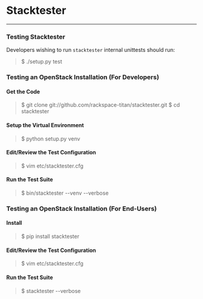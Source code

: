 # Stacktester
***


### Testing Stacktester
Developers wishing to run `stacktester` internal unittests should run:
> $ ./setup.py test


### Testing an OpenStack Installation (For Developers)

#### Get the Code
> $ git clone git://github.com/rackspace-titan/stacktester.git
> $ cd stacktester

#### Setup the Virtual Environment
> $ python setup.py venv

#### Edit/Review the Test Configuration
> $ vim etc/stacktester.cfg

#### Run the Test Suite
> $ bin/stacktester --venv --verbose


### Testing an OpenStack Installation (For End-Users)

#### Install
> $ pip install stacktester

#### Edit/Review the Test Configuration
> $ vim etc/stacktester.cfg

#### Run the Test Suite
> $ stacktester --verbose


